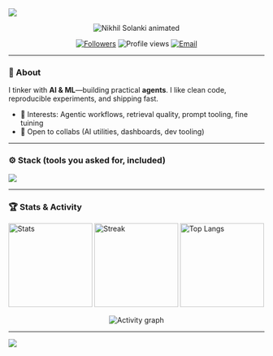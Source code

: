 
<picture>
  <source media="(prefers-color-scheme: dark)" srcset="https://capsule-render.vercel.app/api?type=waving&height=220&section=header&color=0:8A2BE2,100:00D4FF&text=AI%20%26%20ML&fontAlign=50&fontAlignY=34&desc=Agents%20%E2%80%A2%20RAG%20%E2%80%A2%20Automation%20%E2%80%A2%20Data%20Pipelines&descAlign=50&descAlignY=66&fontColor=FFFFFF&animation=twinkling" />
  <img src="https://capsule-render.vercel.app/api?type=waving&height=220&section=header&color=0:FF7A18,100:AF002D&text=AI%20%26%20ML&fontAlign=50&fontAlignY=34&desc=Agents%20%E2%80%A2%20RAG%20%E2%80%A2%20Automation%20%E2%80%A2%20Data%20Pipelines&descAlign=50&descAlignY=66&fontColor=FFFFFF&animation=fadeIn" />
</picture>
<p align="center">
  <img src="https://readme-typing-svg.demolab.com?font=Fira+Code&size=32&duration=1600&pause=500&center=true&vCenter=true&width=900&lines=Nikhil+Solanki;AI+%26+ML+%7C+Agentic+Systems+%7C+RAG+%7C+Automation" alt="Nikhil Solanki animated" />
</p>
<p align="center">
  <a href="https://github.com/solnikhil"><img alt="Followers" src="https://img.shields.io/github/followers/solnikhil?label=Follow&style=for-the-badge"></a>
  <img alt="Profile views" src="https://komarev.com/ghpvc/?username=solnikhil&style=for-the-badge">
  <a href="mailto:nikhilsolanki1403@gmail.com"><img alt="Email" src="https://img.shields.io/badge/Email-nikhilsolanki1403%40gmail.com-2ea043?style=for-the-badge&logo=gmail&logoColor=white"></a>
</p>

---

### 🧭 About
I tinker with **AI & ML**—building practical **agents**. I like clean code, reproducible experiments, and shipping fast.

- 🔎 Interests: Agentic workflows, retrieval quality, prompt tooling, fine tuining
- 🤝 Open to collabs (AI utilities, dashboards, dev tooling)

---

### ⚙️ Stack (tools you asked for, included)
<p align="left">
  <img src="https://skillicons.dev/icons?i=ts,python,java,mongodb,github,vscode,git,linux&perline=12" />



---

### 🏆 Stats & Activity
<p>
  <img height="165" src="https://github-readme-stats.vercel.app/api?username=solnikhil&show_icons=true&rank_icon=github&theme=transparent&hide_border=true" alt="Stats"/>
  <img height="165" src="https://streak-stats.demolab.com?user=solnikhil&theme=transparent&hide_border=true" alt="Streak"/>
  <img height="165" src="https://github-readme-stats.vercel.app/api/top-langs/?username=solnikhil&layout=compact&theme=transparent&hide_border=true" alt="Top Langs"/>
</p>

<p align="center">
  <img src="https://github-readme-activity-graph.vercel.app/graph?username=solnikhil&custom_title=Contribution%20Graph&hide_border=true&theme=github-compact&radius=16" alt="Activity graph"/>
</p>

---

<picture>
  <source media="(prefers-color-scheme: dark)" srcset="https://capsule-render.vercel.app/api?type=waving&height=140&section=footer&color=0:8A2BE2,100:00D4FF" />
  <img src="https://capsule-render.vercel.app/api?type=waving&height=140&section=footer&color=0:FF7A18,100:AF002D" />
</picture>

